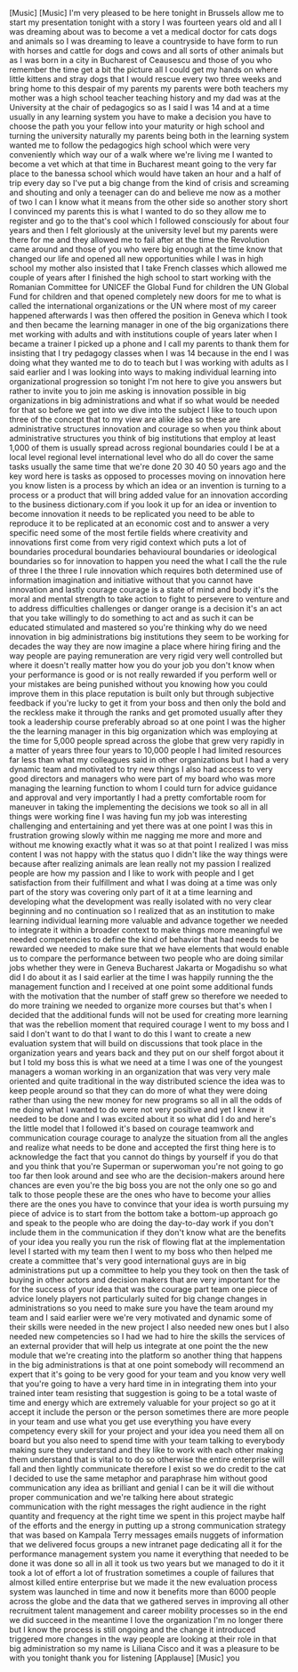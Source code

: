 
[Music]
[Music]
I&#39;m very pleased to be here tonight in
Brussels allow me to start my
presentation tonight with a story I was
fourteen years old and all I was
dreaming about was to become a vet a
medical doctor for cats dogs and animals
so I was dreaming to leave a countryside
to have form to run with horses and
cattle for dogs and cows and all sorts
of other animals but as I was born in a
city in Bucharest of Ceausescu and those
of you who remember the time get a bit
the picture all I could get my hands on
where little kittens and stray dogs that
I would rescue every two three weeks and
bring home to this despair of my parents
my parents were both teachers my mother
was a high school teacher teaching
history and my dad was at the University
at the chair of pedagogics so as I said
I was 14 and at a time usually in any
learning system you have to make a
decision you have to choose the path you
your fellow into your maturity or high
school and turning the university
naturally my parents being both in the
learning system wanted me to follow the
pedagogics high school which were very
conveniently which way our of a walk
where we&#39;re living me I wanted to become
a vet which at that time in Bucharest
meant going to the very far place to the
banessa
school which would have taken an hour
and a half of trip every day so I&#39;ve put
a big change from the kind of crisis and
screaming and shouting and only a
teenager can do and believe me now as a
mother of two I can I know what it means
from the other side so another story
short I convinced my parents this is
what I wanted to do so they allow me to
register and go to the
that&#39;s cool which I followed consciously
for about four years and then I felt
gloriously at the university level but
my parents were there for me and they
allowed me to fail after at the time the
Revolution came around and those of you
who were big enough at the time know
that changed our life and opened all new
opportunities while I was in high school
my mother also insisted that I take
French classes which allowed me couple
of years after I finished the high
school to start working with the
Romanian Committee for UNICEF the Global
Fund for children the UN Global Fund for
children and that opened completely new
doors for me to what is called the
international organizations or the UN
where most of my career happened
afterwards I was then offered the
position in Geneva which I took and then
became the learning manager in one of
the big organizations there met working
with adults and with institutions couple
of years later when I became a trainer I
picked up a phone and I call my parents
to thank them for insisting that I try
pedagogy classes when I was 14 because
in the end I was doing what they wanted
me to do to teach but I was working with
adults as I said earlier and I was
looking into ways to making individual
learning into organizational progression
so tonight I&#39;m not here to give you
answers but rather to invite you to join
me asking is innovation possible in big
organizations in big administrations and
what if so what would be needed for that
so before we get into we dive into the
subject I like to touch upon three of
the concept that to my view are alike
idea so these are administrative
structures innovation and courage so
when you think about administrative
structures you think of big institutions
that employ at least 1,000 of them is
usually spread across
regional boundaries could I be at a
local level regional level international
level who do all do cover the same tasks
usually the same time that we&#39;re done 20
30 40 50 years ago and the key word here
is tasks as opposed to processes moving
on innovation here you know listen is a
process by which an idea or an invention
is turning to a process or a product
that will bring added value for an
innovation according to the business
dictionary.com if you look it up for an
idea or invention to become innovation
it needs to be replicated you need to be
able to reproduce it to be replicated at
an economic cost and to answer a very
specific need some of the most fertile
fields where creativity and innovations
first come from very rigid context which
puts a lot of boundaries procedural
boundaries behavioural boundaries or
ideological boundaries so for innovation
to happen you need the what I call the
the rule of three I the three I rule
innovation which requires both
determined use of information
imagination and initiative without that
you cannot have innovation and lastly
courage courage is a state of mind and
body it&#39;s the moral and mental strength
to take action to fight to persevere to
venture and to address difficulties
challenges or danger orange is a
decision it&#39;s an act that you take
willingly to do something to act and as
such it can be educated stimulated and
mastered so you&#39;re thinking why
do we need innovation in big
administrations big institutions they
seem to be working for decades the way
they are now imagine a place where
hiring firing and the way people are
paying remuneration are very rigid very
well controlled but where it doesn&#39;t
really matter how you do your job you
don&#39;t know when your performance is good
or is not really rewarded if you perform
well or your mistakes are being punished
without you knowing how you could
improve them in this place reputation is
built only but through subjective
feedback if you&#39;re lucky to get it from
your boss and then only the bold and the
reckless
make it through the ranks and get
promoted usually after they took a
leadership course preferably abroad so
at one point I was the higher the the
learning manager in this big
organization which was employing at the
time for 5,000 people spread across the
globe that grew very rapidly in a matter
of years three four years to 10,000
people
I had limited resources far less than
what my colleagues said in other
organizations but I had a very dynamic
team and motivated to try new things I
also had access to very good directors
and managers who were part of my board
who was more managing the learning
function to whom I could turn for advice
guidance and approval and very
importantly I had a pretty comfortable
room for maneuver in taking the
implementing the decisions we took so
all in all things were working fine
I was having fun my job was interesting
challenging and entertaining and yet
there was at one point I was this
in frustration growing slowly within me
nagging me more and more and without me
knowing exactly what it was so at that
point I realized I was miss content I
was not happy with the status quo I
didn&#39;t like the way things were because
after realizing animals are lean really
not my passion I realized people are how
my passion and I like to work with
people and I get satisfaction from their
fulfillment and what I was doing at a
time was only part of the story was
covering only part of it at a time
learning and developing what the
development was really isolated with no
very clear beginning and no continuation
so I realized that as an institution to
make learning individual learning more
valuable and advance together we needed
to integrate it within a broader context
to make things more meaningful we needed
competencies to define the kind of
behavior that had needs to be rewarded
we needed to make sure that we have
elements that would enable us to compare
the performance between two people who
are doing similar jobs whether they were
in Geneva
Bucharest Jakarta or Mogadishu so what
did I do about it as I said earlier at
the time I was happily running the the
management function and I received at
one point some additional funds with the
motivation that the number of staff grew
so therefore we needed to do more
training we needed to organize more
courses but that&#39;s when I decided that
the additional funds will not be used
for creating more learning that was the
rebellion moment that required courage I
went to my boss and I said I don&#39;t want
to do that I want to do this I want to
create a new evaluation system that will
build on discussions that took place in
the organization years and years back
and they put on our shelf
forgot about it but I told my boss this
is what we need at a time I was one of
the youngest managers a woman working in
an organization that was very very male
oriented and quite traditional in the
way distributed science the idea was to
keep people around so that they can do
more of what they were doing rather than
using the new money for new programs so
all in all the odds of me doing what I
wanted to do were not very positive and
yet I knew it needed to be done and I
was excited about it so what did I do
and here&#39;s the little model that I
followed it&#39;s based on courage teamwork
and communication courage courage to
analyze the situation from all the
angles and realize what needs to be done
and accepted the first thing here is to
acknowledge the fact that you cannot do
things by yourself if you do that and
you think that you&#39;re Superman or
superwoman you&#39;re not going to go too
far then look around and see who are the
decision-makers around here
chances are even you&#39;re the big boss you
are not the only one so go and talk to
those people these are the ones who have
to become your allies there are the ones
you have to convince that your idea is
worth pursuing my piece of advice is to
start from the bottom
take a bottom-up approach go and speak
to the people who are doing the
day-to-day work if you don&#39;t include
them in the communication if they don&#39;t
know what are the benefits of your idea
you really you run the risk of flowing
flat at the implementation level I
started with my team then I went to my
boss who then helped me create a
committee that&#39;s very good international
guys are in big administrations put up a
committee to help you they took on then
the task of buying in other actors and
decision makers that are very important
for the for the success of your idea
that was the courage part team one piece
of advice lonely players
not particularly suited for big change
changes in administrations so you need
to make sure you have the team around my
team and I said earlier were we&#39;re very
motivated and dynamic some of their
skills were needed in the new project I
also needed new ones but I also needed
new competencies so I had we had to hire
the skills the services of an external
provider that will help us integrate at
one point the the new module that we&#39;re
creating into the platform so another
thing that happens in the big
administrations is that at one point
somebody will recommend an expert that
it&#39;s going to be very good for your team
and you know very well that you&#39;re going
to have a very hard time in in
integrating them into your trained inter
team resisting that suggestion is going
to be a total waste of time and energy
which are extremely valuable for your
project so go at it accept it include
the person or the person sometimes there
are more people in your team and use
what you get use everything you have
every competency every skill for your
project and your idea you need them all
on board but you also need to spend time
with your team talking to everybody
making sure they understand and they
like to work with each other
making them understand that is vital to
to do so otherwise the entire enterprise
will fall and then lightly communicate
therefore I exist so we do credit to the
cat I decided to use the same metaphor
and paraphrase him without good
communication any idea as brilliant and
genial I can be it will die without
proper communication and we&#39;re talking
here about strategic communication with
the right messages the right audience in
the right quantity and frequency at the
right time we spent in this project
maybe half of the efforts and the energy
in putting up a strong communication
strategy that was based on Kampala
Terry messages emails nuggets of
information that we delivered focus
groups a new intranet page dedicating
all it for the performance management
system you name it everything that
needed to be done it was done so all in
all it took us two years but we managed
to do it it took a lot of effort a lot
of frustration sometimes a couple of
failures that almost killed entire
enterprise but we made it the new
evaluation process system was launched
in time and now it benefits more than
6000 people across the globe and the
data that we gathered serves in
improving all other recruitment talent
management and career mobility processes
so in the end we did succeed in the
meantime I love the organization I&#39;m no
longer there but I know the process is
still ongoing and the change it
introduced triggered more changes in the
way people are looking at their role in
that big administration so my name is
Liliana Cisco and it was a pleasure to
be with you tonight thank you for
listening
[Applause]
[Music]
you
